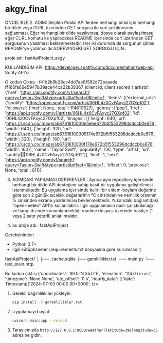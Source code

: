 # akgy_final

ÖNCELİKLE 2. ADIM: Seçilen Public API'lerden herhangi birisi için herhangi bir dilde veya CURL üzerinden GET sorgusu ile veri çekilmesinin sağlanması. Eğer herhangi bir dilde yazılıyorsa, dosya olarak paylaşılması; eğer CURL komutu ile yapılacaksa README içerisinde curl üzerinden GET sorgusunun yazılması beklenmektedir. Her iki durumda da sorgunun çıktısı README'ye yazılmalıdır.GÖREVİNDEKİ GET SORGUSU İÇİN :

proje adı: fastApiProject_akgy

KULLANDIĞIM API: https://developer.spotify.com/documentation/web-api  
Sotify API'si 

O kodun Çıktısı : f41b2b9b28cc4dd7ae8f592d72baaeda ff166fa66e5947b39ace44ca22b39367 (client id, client secret)
{'artists': {'href': 'https://api.spotify.com/v1/search?query=Taylor+Swift&type=artist&offset=0&limit=1', 'items': [{'external_urls': {'spotify': 'https://open.spotify.com/artist/06HL4z0CvFAxyc27GXpf02'}, 'followers': {'href': None, 'total': 114610627}, 'genres': ['pop'], 'href': 'https://api.spotify.com/v1/artists/06HL4z0CvFAxyc27GXpf02', 'id': '06HL4z0CvFAxyc27GXpf02', 'images': [{'height': 640, 'url': 'https://i.scdn.co/image/ab6761610000e5ebe672b5f553298dcdccb0e676', 'width': 640}, {'height': 320, 'url': 'https://i.scdn.co/image/ab67616100005174e672b5f553298dcdccb0e676', 'width': 320}, {'height': 160, 'url': 'https://i.scdn.co/image/ab6761610000f178e672b5f553298dcdccb0e676', 'width': 160}], 'name': 'Taylor Swift', 'popularity': 100, 'type': 'artist', 'uri': 'spotify:artist:06HL4z0CvFAxyc27GXpf02'}], 'limit': 1, 'next': 'https://api.spotify.com/v1/search?query=Taylor+Swift&type=artist&offset=1&limit=1', 'offset': 0, 'previous': None, 'total': 811}}




3. ADIMDAKİ YAPILMASI GEREKENLER : Ayrıca aynı repository içerisinde herhangi bir dilde API desteğine sahip basit bir uygulama geliştirilmesi istenmektedir. Bu uygulama içerisinde belirli bir enlem-boylam değerine göre son 2 günlük sıcaklık değerlerinin °C cinsinden ve nemlilik oranının % cinsinden ekrana yazdırılması beklenmektedir. Yukarıdaki bağlantıdaki "open-meteo" API'si kullanılabilir. İlgili uygulamanın nasıl çalıştırılacağı ve hangi dizinde konumlandırıldığı readme dosyası üzerinde basitçe (1 veya 2 satır yeterli) anlatılmalıdır.

4. bu proje adı : fastApiProject

Gereksinimler: 

- Python 3.7+
- İlgili kütüphaneler (requirements.txt dosyasına göre kurulmalıdır)

fastApiProject/
│
├── .cache.sqlite
├── gereklilikler.txt
├── main.py
└── test_main.http


Bu kodun çıktısı
{'coordinates': '39.0°N 35.0°E', 'elevation': '1147.0 m asl', 'timezone': 'None None', 'utc_offset': '0 s', 'hourly_data': [{'date': Timestamp('2024-07-03 00:00:00+0000', tz= 

1. Gerekli bağımlılıkları yükleyin:
    ```bash
    pip install -r gereklilikler.txt
    ```

2. Uygulamayı başlat:
    ```bash
    uvicorn main:app --reload
    ```

3. Tarayıcınızda `http://127.0.0.1:8000/weather?latitude=39&longitude=35` adresine gidin.



